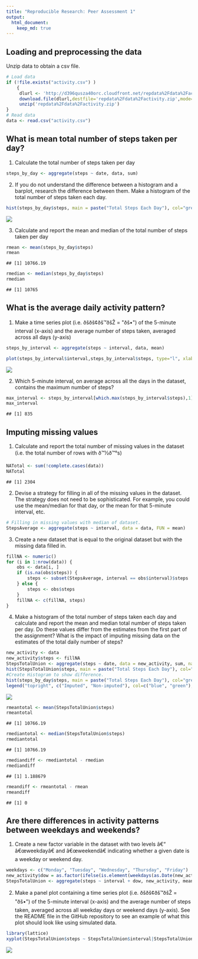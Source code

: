 ```yaml
---
title: "Reproducible Research: Peer Assessment 1"
output: 
  html_document:
    keep_md: true
---
```


## Loading and preprocessing the data
Unzip data to obtain a csv file.

```r
# Load data
if (!file.exists("activity.csv") )
    {
     dlurl <- 'http://d396qusza40orc.cloudfront.net/repdata%2Fdata%2Factivity.zip'  
     download.file(dlurl,destfile='repdata%2Fdata%2Factivity.zip',mode='wb')  
     unzip('repdata%2Fdata%2Factivity.zip')
}
# Read data
data <- read.csv("activity.csv")  
```
## What is mean total number of steps taken per day?

1. Calculate the total number of steps taken per day


```r
steps_by_day <- aggregate(steps ~ date, data, sum)
```

2. If you do not understand the difference between a histogram and a barplot, research the difference between them. Make a histogram of the total number of steps taken each day. 


```r
hist(steps_by_day$steps, main = paste("Total Steps Each Day"), col="green",xlab="Number of Steps")
```

![](PA1_template_files/figure-html/unnamed-chunk-3-1.png)<!-- -->

3. Calculate and report the mean and median of the total number of steps taken per day

```r
rmean <- mean(steps_by_day$steps)
rmean
```

```
## [1] 10766.19
```

```r
rmedian <- median(steps_by_day$steps)
rmedian
```

```
## [1] 10765
```

## What is the average daily activity pattern?

1. Make a time series plot (i.e. ðšðš¢ðš™ðšŽ = "ðš•") of the 5-minute interval (x-axis) and the average number of steps taken, averaged across all days (y-axis)


```r
steps_by_interval <- aggregate(steps ~ interval, data, mean)

plot(steps_by_interval$interval,steps_by_interval$steps, type="l", xlab="Interval", ylab="Number of Steps",main="Average Number of Steps per Day by Interval")
```

![](PA1_template_files/figure-html/unnamed-chunk-6-1.png)<!-- -->

2. Which 5-minute interval, on average across all the days in the dataset, contains the maximum number of steps?


```r
max_interval <- steps_by_interval[which.max(steps_by_interval$steps),1]
max_interval
```

```
## [1] 835
```


## Imputing missing values

1. Calculate and report the total number of missing values in the dataset (i.e. the total number of rows with ð™½ð™°s)


```r
NATotal <- sum(!complete.cases(data))
NATotal
```

```
## [1] 2304
```

2. Devise a strategy for filling in all of the missing values in the dataset. The strategy does not need to be sophisticated. For example, you could use the mean/median for that day, or the mean for that 5-minute interval, etc.


```r
# Filling in missing values with median of dataset. 
StepsAverage <- aggregate(steps ~ interval, data = data, FUN = mean)
```

3. Create a new dataset that is equal to the original dataset but with the missing data filled in.


```r
fillNA <- numeric()
for (i in 1:nrow(data)) {
    obs <- data[i, ]
    if (is.na(obs$steps)) {
        steps <- subset(StepsAverage, interval == obs$interval)$steps
    } else {
        steps <- obs$steps
    }
    fillNA <- c(fillNA, steps)
}
```

4. Make a histogram of the total number of steps taken each day and calculate and report the mean and median total number of steps taken per day. Do these values differ from the estimates from the first part of the assignment? What is the impact of imputing missing data on the estimates of the total daily number of steps?


```r
new_activity <- data
new_activity$steps <- fillNA
StepsTotalUnion <- aggregate(steps ~ date, data = new_activity, sum, na.rm = TRUE)
hist(StepsTotalUnion$steps, main = paste("Total Steps Each Day"), col="blue", xlab="Number of Steps")
#Create Histogram to show difference. 
hist(steps_by_day$steps, main = paste("Total Steps Each Day"), col="green", xlab="Number of Steps", add=T)
legend("topright", c("Imputed", "Non-imputed"), col=c("blue", "green"), lwd=10)
```

![](PA1_template_files/figure-html/unnamed-chunk-11-1.png)<!-- -->


```r
rmeantotal <- mean(StepsTotalUnion$steps)
rmeantotal
```

```
## [1] 10766.19
```

```r
rmediantotal <- median(StepsTotalUnion$steps)
rmediantotal
```

```
## [1] 10766.19
```

```r
rmediandiff <- rmediantotal - rmedian
rmediandiff
```

```
## [1] 1.188679
```

```r
rmeandiff <- rmeantotal - rmean
rmeandiff
```

```
## [1] 0
```

## Are there differences in activity patterns between weekdays and weekends?

1. Create a new factor variable in the dataset with two levels â€“ â€œweekdayâ€ and â€œweekendâ€ indicating whether a given date is a weekday or weekend day.


```r
weekdays <- c("Monday", "Tuesday", "Wednesday", "Thursday", "Friday")
new_activity$dow = as.factor(ifelse(is.element(weekdays(as.Date(new_activity$date)),weekdays), "Weekday", "Weekend"))
StepsTotalUnion <- aggregate(steps ~ interval + dow, new_activity, mean)
```

2. Make a panel plot containing a time series plot (i.e. ðšðš¢ðš™ðšŽ = "ðš•") of the 5-minute interval (x-axis) and the average number of steps taken, averaged across all weekday days or weekend days (y-axis). See the README file in the GitHub repository to see an example of what this plot should look like using simulated data.


```r
library(lattice)
xyplot(StepsTotalUnion$steps ~ StepsTotalUnion$interval|StepsTotalUnion$dow, main="Average Steps per Day by Interval",xlab="Interval", ylab="Steps",layout=c(1,2), type="l")
```

![](PA1_template_files/figure-html/unnamed-chunk-14-1.png)<!-- -->
